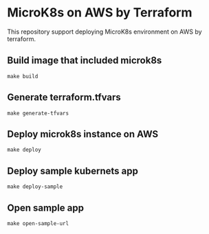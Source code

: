 # MicroK8s on AWS by Terraform

This repository support deploying MicroK8s environment on AWS by terraform.

## Build image that included microk8s

```
make build
```

## Generate terraform.tfvars

```
make generate-tfvars
```

## Deploy microk8s instance on AWS

```
make deploy
```

## Deploy sample kubernets app

```
make deploy-sample
```

## Open sample app

```
make open-sample-url
```
